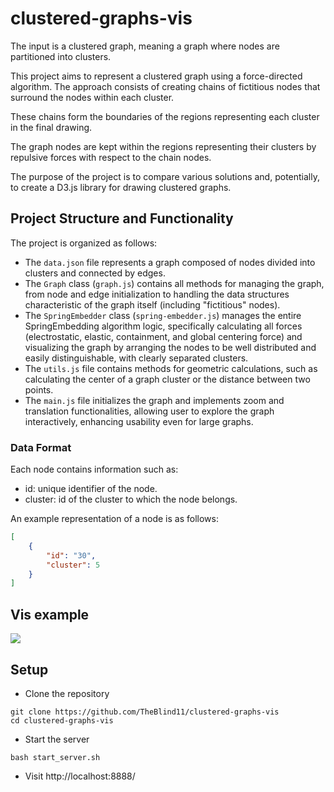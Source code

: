 # clustered-graphs-vis

The input is a clustered graph, meaning a graph where nodes are partitioned into clusters.

This project aims to represent a clustered graph using a force-directed algorithm. The approach consists of creating chains of fictitious nodes that surround the nodes within each cluster.

These chains form the boundaries of the regions representing each cluster in the final drawing.

The graph nodes are kept within the regions representing their clusters by repulsive forces with respect to the chain nodes.

The purpose of the project is to compare various solutions and, potentially, to create a D3.js library for drawing clustered graphs.

## Project Structure and Functionality

The project is organized as follows:

* The `data.json` file represents a graph composed of nodes divided into clusters and connected by edges.
* The `Graph` class (`graph.js`) contains all methods for managing the graph, from node and edge initialization to handling the data structures characteristic of the graph itself (including "fictitious" nodes).
* The `SpringEmbedder` class (`spring-embedder.js`) manages the entire SpringEmbedding algorithm logic, specifically calculating all forces (electrostatic, elastic, containment, and global centering force) and visualizing the graph by arranging the nodes to be well distributed and easily distinguishable, with clearly separated clusters.
* The `utils.js` file contains methods for geometric calculations, such as calculating the center of a graph cluster or the distance between two points.
* The `main.js` file initializes the graph and implements zoom and translation functionalities, allowing user to explore the graph interactively, enhancing usability even for large graphs.

### Data Format

Each node contains information such as:

* id: unique identifier of the node.
* cluster: id of the cluster to which the node belongs.

An example representation of a node is as follows:

```json
[
    {
        "id": "30",
        "cluster": 5
    }
]
```

## Vis example

![](assets/vis_example.gif)

## Setup 

- Clone the repository

```
git clone https://github.com/TheBlind11/clustered-graphs-vis
cd clustered-graphs-vis
```

- Start the server

```
bash start_server.sh
```

- Visit http://localhost:8888/

